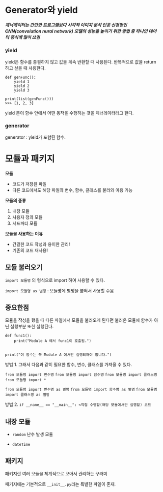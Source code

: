 # Generator와 yield

##### 제너레이터는 간단한 프로그램보다 시각적 이미지 분석 인공 신경망인 CNN(convolution nural network) 모델의 성능을 높이기 위한 방법 중 하나인 데이터 증식에 많이 쓰임

### yield
yield은 함수를 종결하지 않고 값을 계속 반환할 때 사용된다.
반복적으로 값을 return 하고 싶을 때 사용한다.

```
def genFunc():
    yield 1
    yield 2
    yield 3

print(list(genFunc()))
>>> [1, 2, 3]
```

yield 문이 함수 안에서 어떤 동작을 수행하는 것을 제너레이터라고 한다.

### generator
generator : yield가 포함된 함수.


# 모듈과 패키지

**모듈**
- 코드가 저장된 파일
- 다른 코드에서도 해당 파일의 변수, 함수, 클래스를 불러와 이용 가능

**모듈의 종류**
1. 내장 모듈
2. 사용자 정의 모듈
3. 서드파티 모듈

**모듈을 사용하는 이유**
- 간결한 코드 작성과 용이한 관리!
- 기존의 코드 재사용!

## 모듈 불러오기

`import 모듈명` 의 형식으로 import 하여 사용할 수 있다.

`import 모듈명 as 별칭` : 모듈명에 별명을 붙혀서 사용할 수음

## 중요한점
모듈을 작성을 했을 때 다른 파일에서 모듈을 불러오게 된다면 불러온 모듈에 함수가 아닌 실행부분 또한 실행된다.

```
def func1():
    print("Module A 에서 func1이 호출됨.")

    
print("이 함수는 꼭 Module A 에서만 실행되어야 합니다.")

```
방법 1. 그래서 다음과 같이 필요한 함수, 변수, 클래스를 가져올 수 있다.

`from 모듈명 import 변수명`
`from 모듈명 import 함수명`
`from 모듈명 import 클래스명`
`from 모듈명 import *`

`from 모듈명 import 변수명 as 별명`
`from 모듈명 import 함수명 as 별명`
`from 모듈명 import 클래스명 as 별명`

방법 2. `if __name__ == "__main__": <직접 수행할(해당 모듈에서만 실행할) 코드`

## 내장 모듈

- `random`
난수 발생 모듈

- `dateTime`

## 패키지

패키지란 여러 모듈을 체계적으로 모아서 관리하는 꾸러미

패키지에는 기본적으로 `__init__.py`라는 특별한 파일이 존재.
